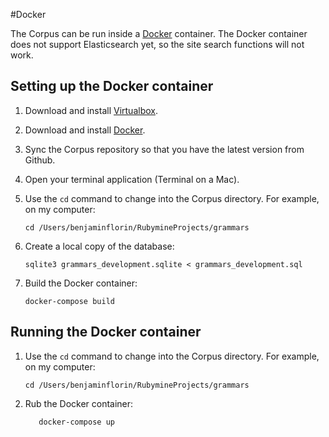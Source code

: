 #Docker

The Corpus can be run inside a [Docker](https://www.docker.com/) container. The Docker container does not support Elasticsearch yet, so the site search functions will not work.

## Setting up the Docker container

1. Download and install [Virtualbox](https://www.virtualbox.org/wiki/Downloads).
2. Download and install [Docker](https://www.docker.com/products/docker).
3. Sync the Corpus repository so that you have the latest version from Github.
4. Open your terminal application (Terminal on a Mac).
5. Use the `cd` command to change into the Corpus directory. For example, on my computer:

       cd /Users/benjaminflorin/RubymineProjects/grammars

6. Create a local copy of the database:

       sqlite3 grammars_development.sqlite < grammars_development.sql

7. Build the Docker container:

       docker-compose build

## Running the Docker container

1. Use the `cd` command to change into the Corpus directory. For example, on my computer:

       cd /Users/benjaminflorin/RubymineProjects/grammars

2. Rub the Docker container:

          docker-compose up
